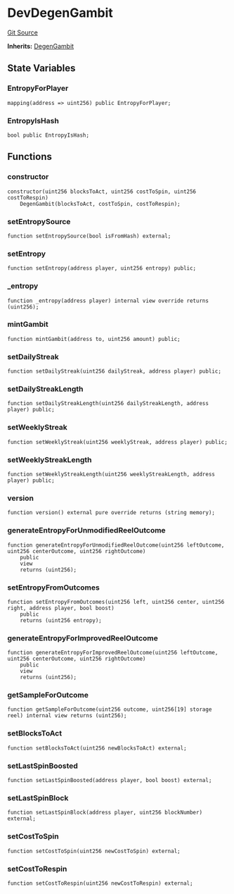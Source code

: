 # DevDegenGambit
[Git Source](https://github.com//PermissionlessGames/degen-casino/blob/d0aa07bef2e259ac80dc02753454509ea84d3c6d/src/dev/DevDegenGambit.sol)

**Inherits:**
[DegenGambit](/src/DegenGambit.sol/contract.DegenGambit.md)


## State Variables
### EntropyForPlayer

```solidity
mapping(address => uint256) public EntropyForPlayer;
```


### EntropyIsHash

```solidity
bool public EntropyIsHash;
```


## Functions
### constructor


```solidity
constructor(uint256 blocksToAct, uint256 costToSpin, uint256 costToRespin)
    DegenGambit(blocksToAct, costToSpin, costToRespin);
```

### setEntropySource


```solidity
function setEntropySource(bool isFromHash) external;
```

### setEntropy


```solidity
function setEntropy(address player, uint256 entropy) public;
```

### _entropy


```solidity
function _entropy(address player) internal view override returns (uint256);
```

### mintGambit


```solidity
function mintGambit(address to, uint256 amount) public;
```

### setDailyStreak


```solidity
function setDailyStreak(uint256 dailyStreak, address player) public;
```

### setDailyStreakLength


```solidity
function setDailyStreakLength(uint256 dailyStreakLength, address player) public;
```

### setWeeklyStreak


```solidity
function setWeeklyStreak(uint256 weeklyStreak, address player) public;
```

### setWeeklyStreakLength


```solidity
function setWeeklyStreakLength(uint256 weeklyStreakLength, address player) public;
```

### version


```solidity
function version() external pure override returns (string memory);
```

### generateEntropyForUnmodifiedReelOutcome


```solidity
function generateEntropyForUnmodifiedReelOutcome(uint256 leftOutcome, uint256 centerOutcome, uint256 rightOutcome)
    public
    view
    returns (uint256);
```

### setEntropyFromOutcomes


```solidity
function setEntropyFromOutcomes(uint256 left, uint256 center, uint256 right, address player, bool boost)
    public
    returns (uint256 entropy);
```

### generateEntropyForImprovedReelOutcome


```solidity
function generateEntropyForImprovedReelOutcome(uint256 leftOutcome, uint256 centerOutcome, uint256 rightOutcome)
    public
    view
    returns (uint256);
```

### getSampleForOutcome


```solidity
function getSampleForOutcome(uint256 outcome, uint256[19] storage reel) internal view returns (uint256);
```

### setBlocksToAct


```solidity
function setBlocksToAct(uint256 newBlocksToAct) external;
```

### setLastSpinBoosted


```solidity
function setLastSpinBoosted(address player, bool boost) external;
```

### setLastSpinBlock


```solidity
function setLastSpinBlock(address player, uint256 blockNumber) external;
```

### setCostToSpin


```solidity
function setCostToSpin(uint256 newCostToSpin) external;
```

### setCostToRespin


```solidity
function setCostToRespin(uint256 newCostToRespin) external;
```

